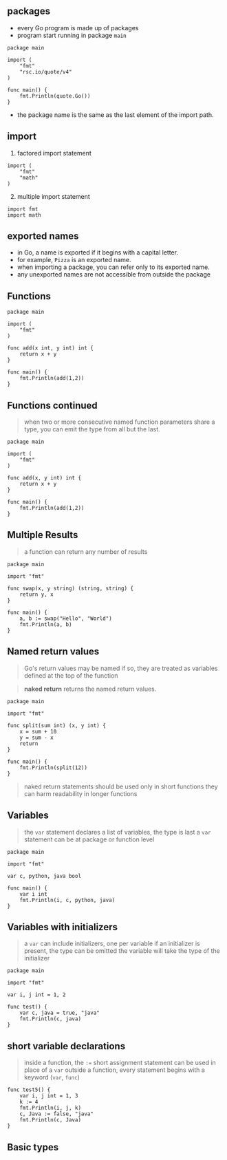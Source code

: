 ## packages

- every Go program is made up of packages
- program start running in package `main`

```golang
package main

import (
	"fmt"
	"rsc.io/quote/v4"
)

func main() {
	fmt.Println(quote.Go())
}
```

- the package name is the same as the last element of the import path.

## import
1. factored import statement
```golang
import (
    "fmt"
    "math"
)
```
2. multiple import statement
```golang
import fmt
import math
```

## exported names

- in Go, a name is exported if it begins with a capital letter.
- for example, `Pizza` is an exported name.
- when importing a package, you can refer only to its exported name.
- any unexported names are not accessible from outside the package

## Functions
```
package main

import (
	"fmt"
)

func add(x int, y int) int {
	return x + y
}

func main() {
	fmt.Println(add(1,2))
}
```

## Functions continued
> when two or more consecutive named function parameters share a type, you can emit the type from all but the last.

```golang
package main

import (
	"fmt"
)

func add(x, y int) int {
	return x + y
}

func main() {
	fmt.Println(add(1,2))
}
```

## Multiple Results

> a function can return any number of results
```golang
package main

import "fmt"

func swap(x, y string) (string, string) {
	return y, x
}

func main() {
	a, b := swap("Hello", "World")
	fmt.Println(a, b)
}
```

## Named return values

> Go's return values may be named
> if so, they are treated as variables defined at the top of the function

> **naked return** returns the named return values.

```golang
package main

import "fmt"

func split(sum int) (x, y int) {
	x = sum + 10
	y = sum - x
	return
}

func main() {
	fmt.Println(split(12))
}
```

> naked return statements should be used only in short functions
> they can harm readability in longer functions

## Variables

> the `var` statement declares a list of variables, the type is last
> a `var` statement can be at package or function level
```golang
package main

import "fmt"

var c, python, java bool

func main() {
	var i int
	fmt.Println(i, c, python, java)
}
```

## Variables with initializers

> a `var` can include initializers, one per variable
> if an initializer is present, the type can be omitted
> the variable will take the type of the initializer

```golang
package main

import "fmt"

var i, j int = 1, 2

func test() {
	var c, java = true, "java"
	fmt.Println(c, java)
}
```

## short variable declarations

> inside a function, the `:=` short assignment statement can be used in place of a `var`
> outside a function, every statement begins with a keyword (`var`, `func`)

```golang
func test5() {
	var i, j int = 1, 3
	k := 4
	fmt.Println(i, j, k)
	c, Java := false, "java"
	fmt.Println(c, Java)
}
```

## Basic types
